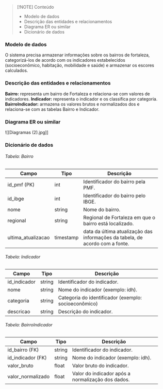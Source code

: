 
> [!NOTE] Conteúdo
> - Modelo de dados
> - Descrição das entidades e relacionamentos
> - Diagrama ER ou similar
> - Dicionário de dados

### Modelo de dados
O sistema precisa armazenar informações sobre os bairros de fortaleza, categorizá-los de acordo com os indicadores estabelecidos (socioeconômico, habitação, mobilidade e saúde) e armazenar os escores calculados. 

### Descrição das entidades e relacionamentos

**Bairro:** representa um bairro de Fortaleza e relaciona-se com valores de indicadores.
**Indicador:** representa o indicador e os classifica por categoria.
**BairroIndicador:** armazena os valores brutos e normalizados dos e relaciona-se com as tabelas Bairro e Indicador.

### Diagrama ER ou similar
![[Diagramas (2).jpg]]
### Dicionário de dados

###### Tabela: Bairro

| Campo              | Tipo      | Descrição                                                                    |
| ------------------ | --------- | ---------------------------------------------------------------------------- |
| id_pmf (PK)        | int       | Identificador do bairro pela PMF.                                            |
| id_ibge            | int       | Identificador do bairro pelo IBGE.                                           |
| nome               | string    | Nome do bairro.                                                              |
| regional           | string    | Regional de Fortaleza em que o bairro está localizado.                       |
| ultima_atualizacao | timestamp | data da última atualização das informações da tabela, de acordo com a fonte. |
###### Tabela: Indicador

| Campo              | Tipo      | Descrição                                                                    |
| ------------------ | --------- | ---------------------------------------------------------------------------- |
| id_indicador       | string    | Identificador do indicador.                                                  |
| nome               | string    | Nome do indicador (exemplo: idh).                                            |
| categoria          | string    | Categoria do identificador (exemplo: socioeconômico)                         |
| descricao          | string    | Descrição do indicador.                                                      |
###### Tabela: BairroIndicador

| Campo             | Tipo   | Descrição                                         |
| ----------------- | ------ | ------------------------------------------------- |
| id_bairro (FK)    | string | Identificador do indicador.                       |
| id_indicador (FK) | string | Nome do indicador (exemplo: idh).                 |
| valor_bruto       | float  | Valor bruto do indicador.                         |
| valor_normalizado | float  | Valor do indicador após a normalização dos dados. |



